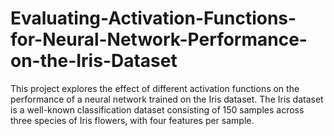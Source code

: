# Evaluating-Activation-Functions-for-Neural-Network-Performance-on-the-Iris-Dataset
This project explores the effect of different activation functions on the performance of a neural network trained on the Iris dataset. The Iris dataset is a well-known classification dataset consisting of 150 samples across three species of Iris flowers, with four features per sample.
